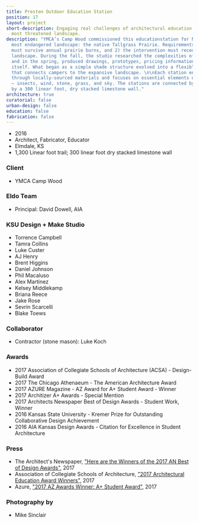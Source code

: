 ```yaml
---
title: Preston Outdoor Education Station
position: 17
layout: project
short-description: Engaging real challenges of architectural education in North America’s
  most threatened landscape.
description: "YMCA’s Camp Wood commissioned this educationstation for North America’s
  most endangered landscape: the native Tallgrass Prairie. Requirements were: 1) it
  must survive annual prairie burns, and 2) the intervention must recede into the
  landscape. During the fall, the studio researched the complexities of the site,
  and in the spring, produced drawings, prototypes, pricing information, and the project
  itself. What began as a simple shade structure evolved into a flexible platform
  that connects campers to the expansive landscape. \n\nEach station engages the environment
  through locally-sourced materials and focuses on essential elements of the prairie
  — insects, wind, stone, grass, and sky. The stations are connected by a path anchored
  by a 300 linear foot, dry stacked limestone wall."
architecture: true
curatorial: false
urban-design: false
education: false
fabrication: false
---
```


- 2016
- Architect, Fabricator, Educator
- Elmdale, KS
- 1,300 Linear foot trail; 300 linear foot dry stacked limestone wall

### Client
- YMCA Camp Wood

### Eldo Team
- Principal: David Dowell, AIA

### KSU Design + Make Studio
- Torrence Campbell
- Tamra Collins
- Luke Custer
- AJ Henry
- Brent Higgins
- Daniel Johnson
- Phil Macaluso
- Alex Martinez
- Kelsey Middlekamp
- Briana Reece
- Jake Rose
- Sevrin Scarcelli
- Blake Toews

### Collaborator
- Contractor (stone mason): Luke Koch

### Awards
- 2017 Association of Collegiate Schools of Architecture (ACSA) - Design-Build Award
- 2017 The Chicago Athenaeum - The American Architecture Award
- 2017 AZURE Magazine - AZ Award for A+ Student Award - Winner
- 2017 Architizer A+ Awards - Special Mention
- 2017 Architects Newspaper Best of Design Awards - Student Work, Winner
- 2016 Kansas State University - Kremer Prize for Outstanding Collaborative Design Achievement
- 2016 AIA Kansas Design Awards - Citation for Excellence in Student Architecture

### Press
- The Architect's Newspaper, ["Here are the Winners of the 2017 AN Best of Design Awards"](https://archpaper.com/2017/12/winners-2017-an-best-design-awards/#gallery-0-slide-0 "Here are the Winners of the 2017 AN Best of Design Awards"), 2017
- Association of Collegiate  Schools of Architecture, ["2017 Architectural Education Award Winners"](http://www.acsa-arch.org/programs-events/awards/archives/2017-architectural-education-award-winners "2017 Architectural Education Award Winners"), 2017
- Azure, ["2017 AZ Awards Winner: A+ Student Award"](https://www.azuremagazine.com/article/2017-az-awards-winner-a-student-award/ "2017 AZ Awards Winner: A+ Student Award"), 2017

### Photography by
- Mike Sinclair